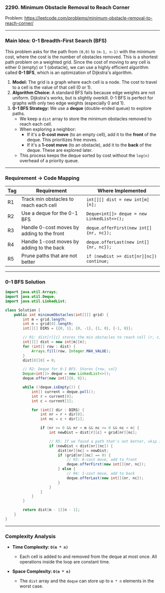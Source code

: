 ### 2290. Minimum Obstacle Removal to Reach Corner
Problem: https://leetcode.com/problems/minimum-obstacle-removal-to-reach-corner/

---

### Main Idea: 0-1 Breadth-First Search (BFS)

This problem asks for the path from `(0,0)` to `(m-1, n-1)` with the minimum cost, where the cost is the number of obstacles removed. This is a shortest path problem on a weighted grid. Since the cost of moving to any cell is either 0 (empty) or 1 (obstacle), we can use a highly efficient algorithm called **0-1 BFS**, which is an optimization of Dijkstra's algorithm.

1.  **Model:** The grid is a graph where each cell is a node. The cost to travel to a cell is the value of that cell (0 or 1).
2.  **Algorithm Choice:** A standard BFS fails because edge weights are not uniform. Dijkstra's works, but is slightly overkill. 0-1 BFS is perfect for graphs with only two edge weights (especially 0 and 1).
3.  **0-1 BFS Strategy:** We use a **deque** (double-ended queue) to explore paths.
    *   We keep a `dist` array to store the minimum obstacles removed to reach each cell.
    *   When exploring a neighbor:
        *   If it's a **0-cost move** (to an empty cell), add it to the **front** of the deque. This prioritizes free moves.
        *   If it's a **1-cost move** (to an obstacle), add it to the **back** of the deque. These are explored later.
    *   This process keeps the deque sorted by cost without the `log(n)` overhead of a priority queue.

---

### Requirement → Code Mapping

| Tag | Requirement | Where Implemented |
|---|---|---|
| R1 | Track min obstacles to reach each cell | `int[][] dist = new int[m][n];` |
| R2 | Use a deque for the 0-1 BFS | `Deque<int[]> deque = new LinkedList<>();` |
| R3 | Handle 0-cost moves by adding to the front | `deque.offerFirst(new int[]{nr, nc});` |
| R4 | Handle 1-cost moves by adding to the back | `deque.offerLast(new int[]{nr, nc});` |
| R5 | Prune paths that are not better | `if (newDist >= dist[nr][nc]) continue;` |

---

### 0-1 BFS Solution

```java
import java.util.Arrays;
import java.util.Deque;
import java.util.LinkedList;

class Solution {
    public int minimumObstacles(int[][] grid) {
        int m = grid.length;
        int n = grid[0].length;
        int[][] DIRS = {{0, 1}, {0, -1}, {1, 0}, {-1, 0}};

        // R1: dist[r][c] stores the min obstacles to reach cell (r, c)
        int[][] dist = new int[m][n];
        for (int[] row : dist) {
            Arrays.fill(row, Integer.MAX_VALUE);
        }
        dist[0][0] = 0;

        // R2: Deque for 0-1 BFS. Stores {row, col}
        Deque<int[]> deque = new LinkedList<>();
        deque.offer(new int[]{0, 0});

        while (!deque.isEmpty()) {
            int[] current = deque.poll();
            int r = current[0];
            int c = current[1];

            for (int[] dir : DIRS) {
                int nr = r + dir[0];
                int nc = c + dir[1];

                if (nr >= 0 && nr < m && nc >= 0 && nc < n) {
                    int newDist = dist[r][c] + grid[nr][nc];

                    // R5: If we found a path that's not better, skip it
                    if (newDist < dist[nr][nc]) {
                        dist[nr][nc] = newDist;
                        if (grid[nr][nc] == 0) {
                            // R3: 0-cost move, add to front
                            deque.offerFirst(new int[]{nr, nc});
                        } else {
                            // R4: 1-cost move, add to back
                            deque.offerLast(new int[]{nr, nc});
                        }
                    }
                }
            }
        }

        return dist[m - 1][n - 1];
    }
}
```

---

### Complexity Analysis
*   **Time Complexity: `O(m * n)`**
    *   Each cell is added to and removed from the deque at most once. All operations inside the loop are constant time.

*   **Space Complexity: `O(m * n)`**
    *   The `dist` array and the `deque` can store up to `m * n` elements in the worst case.
